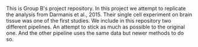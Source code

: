 This is Group B's project repository. 
In this project we attempt to replicate the analysis from Darmanis et al., 2015. 
Their single cell experiment on brain tissue was one of the first studies. 
We include in this repository two different pipelines. An attempt to stick as much as possible to the original one. 
And the other pipeline uses the same data but newer methods to do so. 
